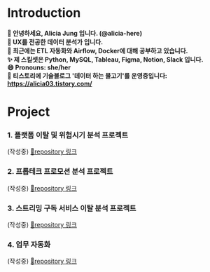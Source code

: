 # Introduction
**👋 안녕하세요, Alicia Jung 입니다. (@alicia-here)                       
👀 UX를 전공한 데이터 분석가 입니다.                      
🌱 최근에는 ETL 자동화와 Airflow, Docker에 대해 공부하고 있습니다.                      
✨ 제 스킬셋은 Python, MySQL, Tableau, Figma, Notion, Slack 입니다.                           
😄 Pronouns: she/her                        
🔗 티스토리에 기술블로그 '데이터 하는 물고기'를 운영중입니다: https://alicia03.tistory.com/**

# Project
### 1. 플랫폼 이탈 및 위험시기 분석 프로젝트
(작성중) 
[🔗repository 링크](https://github.com/alicia-here/platform-project.git)

### 2. 프롭테크 프로모션 분석 프로젝트 
(작성중)
[🔗repository 링크](https://github.com/alicia-here/proptech-promtion-project.git)

### 3. 스트리밍 구독 서비스 이탈 분석 프로젝트 
(작성중)
[🔗repository 링크](https://github.com/alicia-here/streaming-subsciption-project.git)

### 4. 업무 자동화 
(작성중) 
[🔗repository 링크](https://github.com/alicia-here/ecommerce-automization.git)

<!---
alicia-here/alicia-here is a ✨ special ✨ repository because its `README.md` (this file) appears on your GitHub profile.
You can click the Preview link to take a look at your changes.
--->
